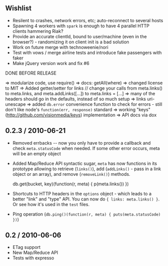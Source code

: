 Wishlist
--------

* Resilent to crashes, network errors, etc; auto-reconnect to several hosts
* Spawning 4 workers with `spark` is enough to have 4 parallel HTTP clients hammering Riak?
* Provide an accurate clientId, bound to user/machine (even in the browser?) - randomizing it on client init is a bad solution
* Work on future merge with technoweenie/nori
* Test with vows / merge airline tests and introduce fake passengers with faker
* Make jQuery version work and fix #6

DONE BEFORE RELEASE

=> modularize code, use require()
=> docs: getAll(where)
=> changed license to MIT
=> Added getter/setter for links // change your calls from meta.links() to meta.links, and meta.addLinks([...]) to meta.links = [...]
=> many of the headers should go in the defaults, instead of so much setup
=> links uri-unescape
=> added `db.error` convenience function to check for errors - still don't like node's `function(err, response)` standard
=> working "keys" (http://github.com/visionmedia/keys) implementation
=> API docs via dox

0.2.3 / 2010-06-21
------------------

* Removed errbacks -- now you only have to provide a callback and check `meta.statusCode` when needed. If some other error occurs, meta will be an empty object
* Added Map/Reduce API syntactic sugar, `meta` has now functions in its prototype allowing to retrieve (`links()`), add (`addLinks()` - pass in a link object or an array), and remove (`removeLink()`) methods.

    db.get(bucket, key)(function(r, meta) { p(meta.links()) })

* Shortcuts to HTTP headers in the `options` object - which leads to a better "link" and "type" API. You can now do `{ links: meta.links() }`. Or see how it's used in the `test` files.
* Ping operation (`db.ping()(function(r, meta) { puts(meta.statusCode) })`)

0.2 / 2010-06-06
----------------

* ETag support
* New Map/Reduce API
* Tests with expresso